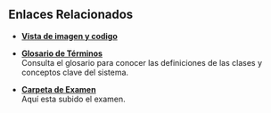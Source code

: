 ## **Enlaces Relacionados**

- [**Vista de imagen y codigo**](modelosUML/README.md)  
  

- [**Glosario de Términos**](documents/Glosario.md)  
  Consulta el glosario para conocer las definiciones de las clases y conceptos clave del sistema.

- [**Carpeta de Examen**](images/imagenesExamen)  
  Aquí esta subido el examen.
